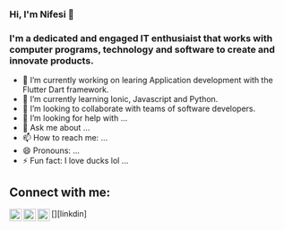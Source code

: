 ### Hi, I'm Nifesi 👋
### I'm a dedicated and engaged IT enthusiaist that works with computer programs, technology and software to create and innovate products.

<!--
**levi956/levi956** is a ✨ _special_ ✨ repository because its `README.md` (this file) appears on your GitHub profile.

Here are some ideas to get you started:

-->

- 🔭 I’m currently working on learing Application development with the Flutter Dart framework.
- 🌱 I’m currently learning Ionic, Javascript and Python.
- 👯 I’m looking to collaborate with teams of software developers.
- 🤔 I’m looking for help with ...
- 💬 Ask me about ...
- 📫 How to reach me: ...
- 😄 Pronouns: ...
- ⚡ Fun fact: I love ducks lol ...

## Connect with me:

[<img align="left" alt="levi956 | Twitter" width="22px" src="https://cdn.jsdelivr.net/npm/simple-icons@v3/icons/twitter.svg" />][twitter]
[<img align="left" alt="levi956 | LinkedIn" width="22px" src="https://cdn.jsdelivr.net/npm/simple-icons@v3/icons/linkedin.svg" />][linkdin]
[<img align="left" alt="levi956 | Instagram" width="22px" src="https://cdn.jsdelivr.net/npm/simple-icons@v3/icons/instagram.svg" />][instagram]


[twitter]: https://twitter.com/levi_956/
[instagram]: http://Instagram.com/nifesi__
[linkedin]: https://www.linkedin.com/in/odumirin-nifesi-7a48361b5
